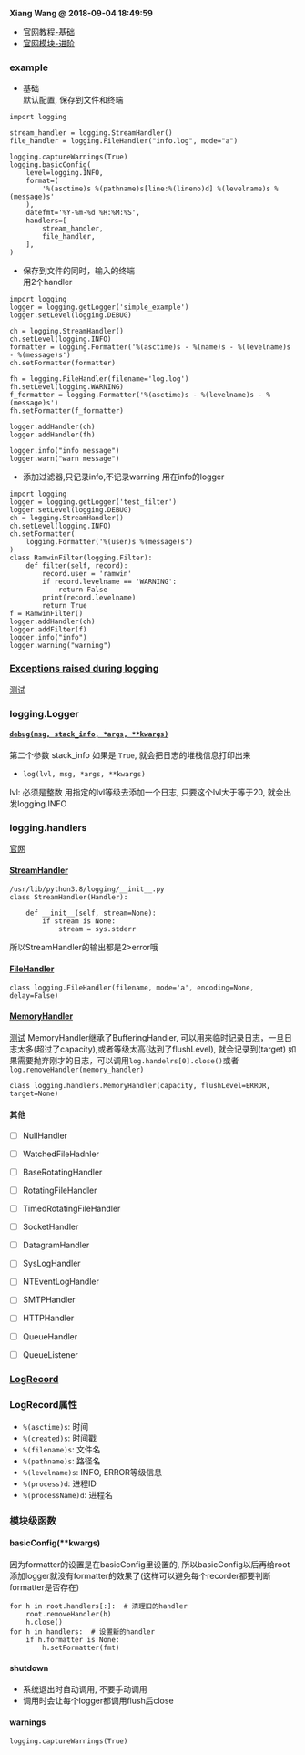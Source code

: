 **Xiang Wang @ 2018-09-04 18:49:59**

* [官网教程-基础](https://docs.python.org/3/howto/logging.html)
* [官网模块-进阶](https://docs.python.org/3/library/logging.html)

### example
* 基础  
默认配置, 保存到文件和终端

```python3
import logging

stream_handler = logging.StreamHandler()
file_handler = logging.FileHandler("info.log", mode="a")

logging.captureWarnings(True)
logging.basicConfig(
    level=logging.INFO,
    format=(
        '%(asctime)s %(pathname)s[line:%(lineno)d] %(levelname)s %(message)s'
    ),
    datefmt='%Y-%m-%d %H:%M:%S',
    handlers=[
        stream_handler,
        file_handler,
    ],
)
```

* 保存到文件的同时，输入的终端  
用2个handler

```
import logging
logger = logging.getLogger('simple_example')
logger.setLevel(logging.DEBUG)

ch = logging.StreamHandler()
ch.setLevel(logging.INFO)
formatter = logging.Formatter('%(asctime)s - %(name)s - %(levelname)s - %(message)s')
ch.setFormatter(formatter)

fh = logging.FileHandler(filename='log.log')
fh.setLevel(logging.WARNING)
f_formatter = logging.Formatter('%(asctime)s - %(levelname)s - %(message)s')
fh.setFormatter(f_formatter)

logger.addHandler(ch)
logger.addHandler(fh)

logger.info("info message")
logger.warn("warn message")
```


* 添加过滤器,只记录info,不记录warning
用在info的logger


```
import logging
logger = logging.getLogger('test_filter')
logger.setLevel(logging.DEBUG)
ch = logging.StreamHandler()
ch.setLevel(logging.INFO)
ch.setFormatter(
    logging.Formatter('%(user)s %(message)s')
)
class RamwinFilter(logging.Filter):
    def filter(self, record):
        record.user = 'ramwin'
        if record.levelname == 'WARNING':
            return False
        print(record.levelname)
        return True
f = RamwinFilter()
logger.addHandler(ch)
logger.addFilter(f)
logger.info("info")
logger.warning("warning")
```


### [Exceptions raised during logging][exceptions]
[测试](./test_unicode.py)

### logging.Logger

#### [`debug(msg, stack_info, *args, **kwargs)`](https://docs.python.org/3/library/logging.html#logging.debug)
第二个参数 stack_info 如果是 `True`, 就会把日志的堆栈信息打印出来


* `log(lvl, msg, *args, **kwargs)`

lvl: 必须是整数
用指定的lvl等级去添加一个日志, 只要这个lvl大于等于20, 就会出发logging.INFO

### logging.handlers
[官网](https://docs.python.org/3/library/logging.handlers.html)

#### [StreamHandler](https://docs.python.org/3/library/logging.handlers.html#streamhandler)
```python3
/usr/lib/python3.8/logging/__init__.py
class StreamHandler(Handler):

    def __init__(self, stream=None):
        if stream is None:
            stream = sys.stderr
```
所以StreamHandler的输出都是2>error哦

#### [FileHandler](https://docs.python.org/3/library/logging.handlers.html#filehandler)
```
class logging.FileHandler(filename, mode='a', encoding=None, delay=False)
```

#### [MemoryHandler](https://docs.python.org/3/library/logging.handlers.html#memoryhandler)
[测试](./memory_handler.py)
MemoryHandler继承了BufferingHandler, 可以用来临时记录日志，一旦日志太多(超过了capacity),或者等级太高(达到了flushLevel), 就会记录到(target)
如果需要抛弃刚才的日志，可以调用`log.handelrs[0].close()`或者`log.removeHandler(memory_handler)`
```
class logging.handlers.MemoryHandler(capacity, flushLevel=ERROR, target=None)
```

#### 其他
* [ ] NullHandler
* [ ] WatchedFileHadnler
* [ ] BaseRotatingHandler
* [ ] RotatingFileHandler
* [ ] TimedRotatingFileHandler
* [ ] SocketHandler
* [ ] DatagramHandler
* [ ] SysLogHandler
* [ ] NTEventLogHandler
* [ ] SMTPHandler
* [ ] HTTPHandler
* [ ] QueueHandler
* [ ] QueueListener


### [LogRecord](https://docs.python.org/3/library/logging.html#logrecord-objects)

### LogRecord属性
* `%(asctime)s`: 时间
* `%(created)s`: 时间戳
* `%(filename)s`: 文件名
* `%(pathname)s`: 路径名
* `%(levelname)s`: INFO, ERROR等级信息
* `%(process)d`: 进程ID
* `%(processName)d`: 进程名


### 模块级函数
#### basicConfig(**kwargs)
因为formatter的设置是在basicConfig里设置的, 所以basicConfig以后再给root添加logger就没有formatter的效果了(这样可以避免每个recorder都要判断formatter是否存在)
```python3
for h in root.handlers[:]:  # 清理旧的handler
    root.removeHandler(h)
    h.close()
for h in handlers:  # 设置新的handler
    if h.formatter is None:
        h.setFormatter(fmt)
```


#### shutdown
* 系统退出时自动调用, 不要手动调用
* 调用时会让每个logger都调用flush后close

#### warnings
```python3
logging.captureWarnings(True)
```

[exceptions]: https://docs.python.org/3/howto/logging.html#exceptions-raised-during-logging
